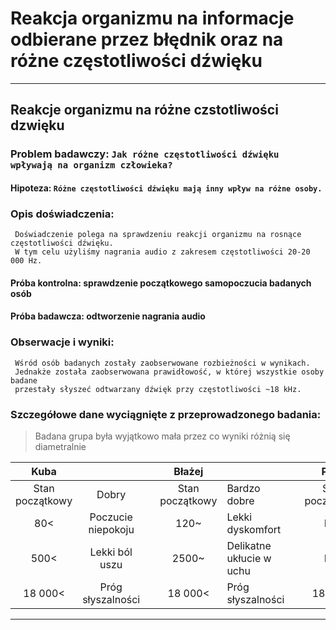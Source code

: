 # Reakcja organizmu na informacje odbierane przez błędnik oraz na różne częstotliwości dźwięku
-----
## Reakcje organizmu na różne czstotliwości dzwięku
### Problem badawczy: ```Jak różne częstotliwości dźwięku wpływają na organizm człowieka?```
#### Hipoteza: ```Różne częstotliwości dźwięku mają inny wpływ na różne osoby.```
### Opis doświadczenia:
     Doświadczenie polega na sprawdzeniu reakcji organizmu na rosnące częstotliwości dźwięku.
     W tym celu użyliśmy nagrania audio z zakresem częstotliwości 20-20 000 Hz.
#### Próba kontrolna: sprawdzenie początkowego samopoczucia badanych osób
#### Próba badawcza: odtworzenie nagrania audio
### Obserwacje i wyniki:
     Wśród osób badanych zostały zaobserwowane rozbieżności w wynikach.    
     Jednakże została zaobserwowana prawidłowość, w której wszystkie osoby badane    
     przestały słyszeć odtwarzany dźwięk przy częstotliwości ~18 kHz. 
### Szczegółowe dane wyciągnięte z przeprowadzonego badania:
> Badana grupa była wyjątkowo mała przez co wyniki różnią się diametralnie

|       Kuba      	|                    	|   	|      Błażej     	|                          	|   	|      Piotr      	|                   	|   	|
|:---------------:	|:------------------:	|---	|:---------------:	|--------------------------	|---	|:---------------:	|-------------------	|---	|
| Stan początkowy 	| Dobry              	|   	| Stan początkowy 	| Bardzo dobre             	|   	| Stan początkowy 	|                   	|   	|
| 80<             	| Poczucie niepokoju 	|   	| 120~            	| Lekki dyskomfort         	|   	| N/A             	| N/A               	|   	|
| 500<            	| Lekki ból uszu     	|   	| 2500~           	| Delikatne ukłucie w uchu 	|   	| N/A             	| N/A               	|   	|
| 18 000<         	| Próg słyszalności  	|   	| 18 000<         	| Próg słyszalności        	|   	| 18 000<         	| Próg słyszalności 	|   	|

------
